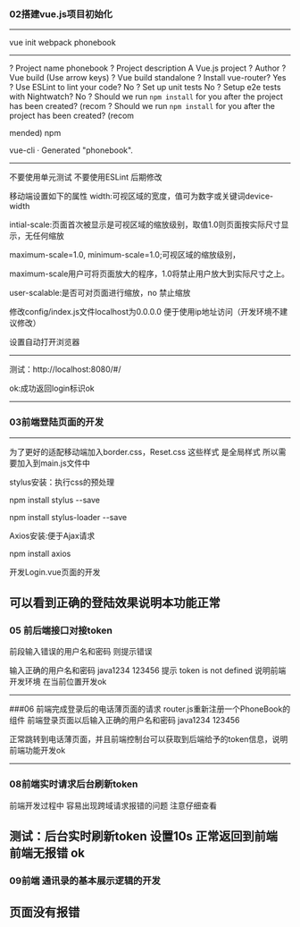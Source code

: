 ### 02搭建vue.js项目初始化

-------------

vue init webpack phonebook

---------

? Project name phonebook
? Project description A Vue.js project
? Author
? Vue build (Use arrow keys)
? Vue build standalone
? Install vue-router? Yes
? Use ESLint to lint your code? No
? Set up unit tests No
? Setup e2e tests with Nightwatch? No
? Should we run `npm install` for you after the project has been created? (recom
? Should we run `npm install` for you after the project has been created? (recom

mended) npm

   vue-cli · Generated "phonebook".

---------------

不要使用单元测试 不要使用ESLint  后期修改



移动端设置如下的属性
<meta name="viewport" content="width=device-width, initial-scale=1.0, minimum-scale=1.0, maximum-scale=1.0, user-scalable=no">
width:可视区域的宽度，值可为数字或关键词device-width

 intial-scale:页面首次被显示是可视区域的缩放级别，取值1.0则页面按实际尺寸显示，无任何缩放

 maximum-scale=1.0, minimum-scale=1.0;可视区域的缩放级别，

maximum-scale用户可将页面放大的程序，1.0将禁止用户放大到实际尺寸之上。

 user-scalable:是否可对页面进行缩放，no 禁止缩放

修改config/index.js文件localhost为0.0.0.0 便于使用ip地址访问（开发环境不建议修改）

设置自动打开浏览器

--------------------

测试：http://localhost:8080/#/

ok:成功返回login标识ok

-----------------------

### 03前端登陆页面的开发

----------------------------------

为了更好的适配移动端加入border.css，Reset.css
这些样式 是全局样式 所以需要加入到main.js文件中

stylus安装：执行css的预处理

npm install stylus --save

npm install stylus-loader --save

 Axios安装:便于Ajax请求

npm install axios



开发Login.vue页面的开发


可以看到正确的登陆效果说明本功能正常
----

### 05 前后端接口对接token

前段输入错误的用户名和密码 则提示错误

输入正确的用户名和密码 java1234 123456 提示 token is not defined 说明前端开发环境 在当前位置开发ok

-----------------------

###06 前端完成登录后的电话薄页面的请求
router.js重新注册一个PhoneBook的组件
前端登录页面以后输入正确的用户名和密码 java1234 123456 

正常跳转到电话薄页面，并且前端控制台可以获取到后端给予的token信息，说明前端功能开发ok

--------------------

### 08前端实时请求后台刷新token

前端开发过程中 容易出现跨域请求报错的问题 注意仔细查看

测试：后台实时刷新token 设置10s 正常返回到前端 前端无报错 ok
-------------------
### 09前端 通讯录的基本展示逻辑的开发

页面没有报错
---------------------------------

